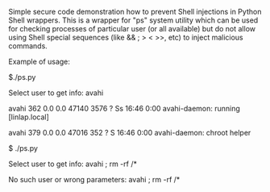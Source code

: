 Simple secure code demonstration how to prevent Shell injections in Python Shell wrappers. This is a wrapper for "ps" system utility which can be used for checking processes of particular user (or all available) but do not allow using Shell special sequences (like && ; > < >>, etc) to inject malicious commands.


Example of usage:

$./ps.py

Select user to get info: avahi

avahi      362  0.0  0.0  47140  3576 ?        Ss   16:46   0:00 avahi-daemon: running [linlap.local]

avahi      379  0.0  0.0  47016   352 ?        S    16:46   0:00 avahi-daemon: chroot helper




$ ./ps.py

Select user to get info: avahi ; rm -rf /*

No such user or wrong parameters: avahi ; rm -rf /*



